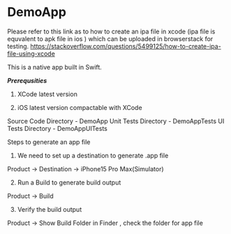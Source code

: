 # DemoApp


Please refer to this link as to how to create an ipa file in xcode (ipa file is equvalent to apk file in ios ) which can be uploaded in browserstack for testing. 
https://stackoverflow.com/questions/5499125/how-to-create-ipa-file-using-xcode

This is a native app built in Swift.

***Prerequsities***

1) XCode latest version

2) iOS latest version compactable with XCode

Source Code Directory -  DemoApp
Unit Tests Directory - DemoAppTests
UI Tests Directory - DemoAppUITests

Steps to generate an app file

1) We need to set up a destination to generate .app file

Product -> Destination -> iPhone15 Pro Max(Simulator)

2) Run a Build to generate build output

Product -> Build

3) Verify the build output

Product -> Show Build Folder in Finder , check the folder for app file